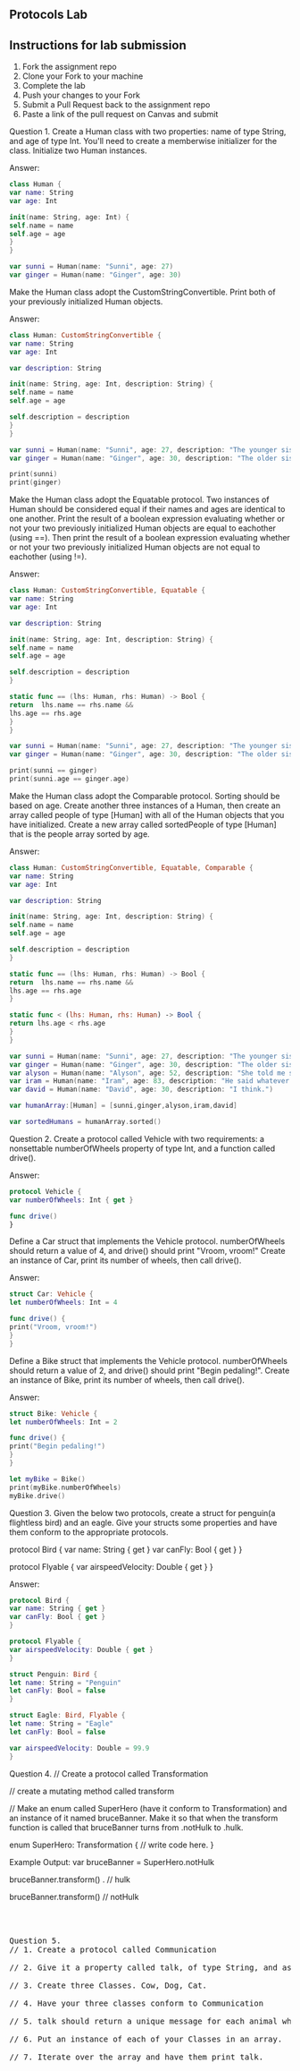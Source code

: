 
## Protocols Lab

## Instructions for lab submission 

1. Fork the assignment repo
1. Clone your Fork to your machine
1. Complete the lab
1. Push your changes to your Fork
1. Submit a Pull Request back to the assignment repo
1. Paste a link of the pull request on Canvas and submit


Question 1.
Create a Human class with two properties: name of type String, and age of type Int. You'll need to 
create a memberwise initializer for the class. Initialize two Human instances.

Answer:
```swift
class Human {
var name: String
var age: Int

init(name: String, age: Int) {
self.name = name
self.age = age
}
}

var sunni = Human(name: "Sunni", age: 27)
var ginger = Human(name: "Ginger", age: 30)
```

Make the Human class adopt the CustomStringConvertible. Print both of your previously initialized
Human objects.

Answer:
```swift
class Human: CustomStringConvertible {
var name: String
var age: Int

var description: String

init(name: String, age: Int, description: String) {
self.name = name
self.age = age

self.description = description
}
}

var sunni = Human(name: "Sunni", age: 27, description: "The younger sister.")
var ginger = Human(name: "Ginger", age: 30, description: "The older sister.")

print(sunni)
print(ginger)
```

Make the Human class adopt the Equatable protocol. Two instances of Human should be considered equal
if their names and ages are identical to one another. Print the result of a boolean expression 
evaluating whether or not your two previously initialized Human objects are equal to eachother
(using ==). Then print the result of a boolean expression evaluating whether or not your two
previously initialized Human objects are not equal to eachother (using !=).

Answer:
```swift
class Human: CustomStringConvertible, Equatable {
var name: String
var age: Int

var description: String

init(name: String, age: Int, description: String) {
self.name = name
self.age = age

self.description = description
}

static func == (lhs: Human, rhs: Human) -> Bool {
return  lhs.name == rhs.name &&
lhs.age == rhs.age
}
}

var sunni = Human(name: "Sunni", age: 27, description: "The younger sister.")
var ginger = Human(name: "Ginger", age: 30, description: "The older sister.")

print(sunni == ginger)
print(sunni.age == ginger.age)
```

Make the Human class adopt the Comparable protocol. Sorting should be based on age. Create another
three instances of a Human, then create an array called people of type [Human] with all of the
Human objects that you have initialized. Create a new array called sortedPeople of type [Human] 
that is the people array sorted by age.

Answer:
```swift
class Human: CustomStringConvertible, Equatable, Comparable {
var name: String
var age: Int

var description: String

init(name: String, age: Int, description: String) {
self.name = name
self.age = age

self.description = description
}

static func == (lhs: Human, rhs: Human) -> Bool {
return  lhs.name == rhs.name &&
lhs.age == rhs.age
}

static func < (lhs: Human, rhs: Human) -> Bool {
return lhs.age < rhs.age
}
}

var sunni = Human(name: "Sunni", age: 27, description: "The younger sister.")
var ginger = Human(name: "Ginger", age: 30, description: "The older sister.")
var alyson = Human(name: "Alyson", age: 52, description: "She told me she's 52.")
var iram = Human(name: "Iram", age: 83, description: "He said whatever you think is appropriate and I said 'that's not an int'.")
var david = Human(name: "David", age: 30, description: "I think.")

var humanArray:[Human] = [sunni,ginger,alyson,iram,david]

var sortedHumans = humanArray.sorted()
```


Question 2. 
Create a protocol called Vehicle with two requirements: a nonsettable numberOfWheels property of
type Int, and a function called drive().

Answer:
```swift
protocol Vehicle {
var numberOfWheels: Int { get }

func drive()
}
```

Define a Car struct that implements the Vehicle protocol. numberOfWheels should return a value of 4,
and drive() should print "Vroom, vroom!" Create an instance of Car, print its number of wheels, 
then call drive().

Answer:
```swift
struct Car: Vehicle {
let numberOfWheels: Int = 4

func drive() {
print("Vroom, vroom!")
}
}
```

Define a Bike struct that implements the Vehicle protocol. numberOfWheels should return a value of 2,
and drive() should print "Begin pedaling!". Create an instance of Bike, print its number of wheels,
then call drive().

Answer:
```swift
struct Bike: Vehicle {
let numberOfWheels: Int = 2

func drive() {
print("Begin pedaling!")
}
}

let myBike = Bike()
print(myBike.numberOfWheels)
myBike.drive()
```


Question 3. 
Given the below two protocols, create a struct for penguin(a flightless bird) and an eagle.
Give your structs some properties and have them conform to the appropriate protocols.

protocol Bird {
 var name: String { get }
 var canFly: Bool { get }
}

protocol Flyable {
 var airspeedVelocity: Double { get }
}

Answer:
```swift
protocol Bird {
var name: String { get }
var canFly: Bool { get }
}

protocol Flyable {
var airspeedVelocity: Double { get }
}

struct Penguin: Bird {
let name: String = "Penguin"
let canFly: Bool = false
}

struct Eagle: Bird, Flyable {
let name: String = "Eagle"
let canFly: Bool = false

var airspeedVelocity: Double = 99.9
}
```

Question 4. 
// Create a protocol called Transformation

// create a mutating method called transform

// Make an enum called SuperHero (have it conform to Transformation) and an instance of it named
bruceBanner. Make it so that when the transform function is called that bruceBanner turns from 
.notHulk to .hulk.

enum SuperHero: Transformation {
    // write code here.
}

Example Output: 
var bruceBanner = SuperHero.notHulk

bruceBanner.transform() . // hulk

bruceBanner.transform()  // notHulk
</pre> 

</br> </br> 

<pre>
Question 5. 
// 1. Create a protocol called Communication

// 2. Give it a property called talk, of type String, and assign it an explicit getter.

// 3. Create three Classes. Cow, Dog, Cat.

// 4. Have your three classes conform to Communication

// 5. talk should return a unique message for each animal when talk is called.

// 6. Put an instance of each of your Classes in an array.

// 7. Iterate over the array and have them print talk.
</pre> 


